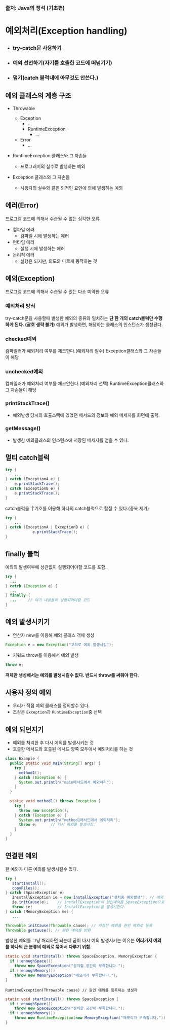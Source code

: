 ### 출처: Java의 정석 (기초편)

# 예외처리(Exception handling)

- ### try-catch문 사용하기
- ### 예외 선언하기(자기를 호출한 코드에 떠넘기기)
- ### 덮기(catch 블럭내에 아무것도 안쓴다.)

## 예외 클래스의 계층 구조

- Throwable	
  - Exception
    - ...
    - RuntimeException
      - ...
  - Error
    - ...

- RuntimeException 클래스와 그 자손들
  - 프로그래머의 실수로 발생하는 예외
 
- Exception 클래스와 그 자손들
  - 사용자의 실수와 같은 외적인 요인에 의해 발생하는 예외

## 에러(Error)

프로그램 코드에 의해서 수습될 수 없는 심각한 오류

- 컴파일 에러
  - 컴파일 시에 발생하는 에러
- 런타임 에러
  - 실행 시에 발생하는 에러
- 논리적 에러
  - 실행은 되지만, 의도와 다르게 동작하는 것

## 예외(Exception)

프로그램 코드에 의해서 수습될 수 있는 다소 미약한 오류

### 예외처리 방식

try-catch문을 사용할때 발생한 예외의 종류와 일치하는 **단 한 개의 catch블럭만 수행하게 된다. (괄호 생략 불가)** 예외가 발생하면, 해당하는 클래스의 인스턴스가 생성된다.

### checked예외

컴파일러가 예외처리 여부를 체크한다.(예외처리 필수)
Exception클래스와 그 자손들이 해당

### unchecked예외

컴파일러가 예외처리 여부를 체크안한다.(예외처리 선택)
RuntimeException클래스와 그 자손들이 해당

### printStackTrace()

- 예외발생 당시의 호출스택에 있었던 메서드의 정보와 예외 메세지를 화면에 출력.

### getMessage()

- 발생한 예외클래스의 인스턴스에 저장된 메세지를 얻을 수 있다.

## 멀티 catch블럭

```java
try {
    ...
} catch (ExceptionA e) {
    e.printStackTrace();
} catch (ExceptionB e) {
    e.printStackTrace();
}
```
catch블럭을 '|'기호를 이용해 하나의 catch블럭으로 합칠 수 있다.(중복 제거)
```java
try {
    ...
} catch (ExceptionA | ExceptionB e) {
            e.printStackTrace();
}
```

## finally 블럭

예외의 발생여부에 상관없이 실행되어야할 코드를 포함.

```java
try {
  ...
} catch (Exception e) {
  ...
} finally {
  ...     // 여기 내용들이 실행되어야할 코드
}
```

## 예외 발생시키기

- 연산자 new를 이용해 예외 클래스 객체 생성
```java
Exception e = new Exception("고의로 예외 발생시킴");
```
- 키워드 throw를 이용해서 예외 발생
```java
throw e;
```
**객체만 생성해서는 예외를 발생시킬수 없다. 반드시 throw를 써줘야 한다.**

## 사용자 정의 예외

- 우리가 직접 예외 클래스를 정의할수 있다.
- 조상은 `Exception`과 `RuntimeException`중 선택

## 예외 되던지기

- 예외를 처리한 후 다시 예외를 발생시키는 것
- 호출한 메서드와 호출된 메서드 양쪽 모두에서 예외처리를 하는 것

```java
class Example {
  public static void main(String[] args) {
    try {
      method1();
    } catch (Exception e) {
      System.out.println("main메서드에서 예외처리");
    }
  }
  
  static void method1() throws Exception {
    try {
      throw new Exception();
    } catch (Exception e) {
      System.out.println("method1메서드에서 예외처리");
      throw e;      // 다시 예외를 발생시킴.
    }
  }
}
```

## 연결된 예외

한 예외가 다른 예외를 발생시킬수 있다.

 ```java
 try {
    startInstall();
    copyFiles();
 } catch (SpaceException e)
    InsstallException ie = new InstallException("설치중 예외발생"); // 예외 생성
    ie.initCause(e);    // InstallException의 원인예외를 SpaceException으로 지정
    throw ie;           // InstallException을 발생시킨다.
 } catch (MemoryException me) {
    ...
```

```java
Throwable initCause(Throwable cause); // 지정한 예외를 원인 예외로 등록
Throwable getCause(); // 원인 예외를 반환
```

발생한 예외를 그냥 처리하면 되는데 굳이 다시 예외 발생시키는 이유는 **여러가지 예외를 하나의 큰 분류의 예외로 묶어서 다루기 위함.**

```java
static void startInstall() throws SpaceException, MemoryException {
  if (!enoughSpace())
    throw new SpaceException("설치할 공간이 부족합니다.");
  if (!enoughMemory())
    throw new MemoryException("메모리가 부족합니다.");
}
```
`RuntimeException(Throwable cause) // 원인 예외를 등록하는 생성자`
```java
static void startInstall() throws SpaceException {
  if (!enoughSpace())
    throw new SpaceException("설치할 공간이 부족합니다.");
  if (!enoughMemory())
    throw new RuntimeException(new MemoryException("메모리가 부족합니다."));
}
```
